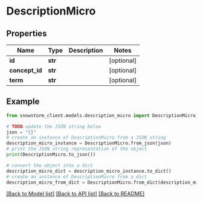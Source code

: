 # DescriptionMicro


## Properties

Name | Type | Description | Notes
------------ | ------------- | ------------- | -------------
**id** | **str** |  | [optional] 
**concept_id** | **str** |  | [optional] 
**term** | **str** |  | [optional] 

## Example

```python
from snowstorm_client.models.description_micro import DescriptionMicro

# TODO update the JSON string below
json = "{}"
# create an instance of DescriptionMicro from a JSON string
description_micro_instance = DescriptionMicro.from_json(json)
# print the JSON string representation of the object
print(DescriptionMicro.to_json())

# convert the object into a dict
description_micro_dict = description_micro_instance.to_dict()
# create an instance of DescriptionMicro from a dict
description_micro_from_dict = DescriptionMicro.from_dict(description_micro_dict)
```
[[Back to Model list]](../README.md#documentation-for-models) [[Back to API list]](../README.md#documentation-for-api-endpoints) [[Back to README]](../README.md)



